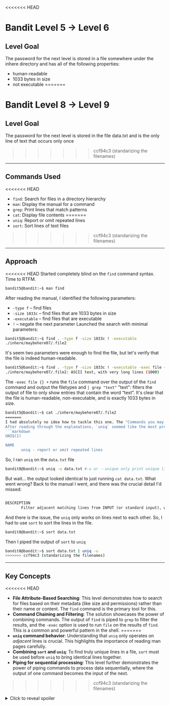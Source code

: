 <<<<<<< HEAD
# Bandit Level 5 → Level 6

## Level Goal

The password for the next level is stored in a file somewhere under the inhere directory and has all of the following properties:

- human-readable
- 1033 bytes in size
- not executable
=======
# Bandit Level 8 → Level 9

## Level Goal

The password for the next level is stored in the file data.txt and is the only line of text that occurs only once
>>>>>>> ccf94c3 (standarizing the filenames)

***

## Commands Used

<<<<<<< HEAD
- `find`: Search for files in a directory hierarchy
- `man`: Display the manual for a command
- `grep`: Print lines that match patterns
- `cat`: Display file contents
=======
- `uniq`: Report or omit repeated lines
- `sort`: Sort lines of text files
>>>>>>> ccf94c3 (standarizing the filenames)

***

## Approach

<<<<<<< HEAD
Started completely blind on the `find` command syntax. Time to RTFM.
```bash
bandit5@bandit:~$ man find
```
After reading the manual, I identified the following parameters:

- `-type f` – find files
- `-size 1033c` – find files that are 1033 bytes in size
- `-executable` – find files that are executable
- `!` – negate the next parameter
Launched the search with minimal parameters:
```bash
bandit5@bandit:~$ find . -type f -size 1033c ! -executable
./inhere/maybehere07/.file2
```
It's seem two parameters were enough to find the file, but let's verify that the file is indeed human-readable.
```bash
bandit5@bandit:~$ find . -type f -size 1033c ! -executable -exec file {} + | grep "text"
./inhere/maybehere07/.file2: ASCII text, with very long lines (1000)
```
The `-exec file {} +` runs the `file` command over the output of the `find` command and output the filetypes and `| grep "text"` "text": filters the output of file to only show entries that contain the word “text”. It's clear that the file is human-readable, non-executable, and is exactly 1033 bytes in size.
```bash
bandit5@bandit:~$ cat ./inhere/maybehere07/.file2
=======
I had absolutely no idea how to tackle this one. The "Commands you may need to solve this level" section listed several tools I'd never used before, so I did what any reasonable person would do: I asked ChatGPT to explain each one.
After reading through the explanations, `uniq` seemed like the most promising candidate for finding unique lines. Time to dive deeper with `man uniq`:
```markdown
UNIQ(1)                                                                             

NAME
       uniq - report or omit repeated lines
```
So, I ran `uniq` on the `data.txt` file
```bash
bandit8@bandit:~$ uniq -u data.txt #-u or --unique only print unique lines
```
But wait... the output looked identical to just running `cat data.txt`. What went wrong?
Back to the manual I went, and there was the crucial detail I'd missed:
```markdown

DESCRIPTION
       Filter adjacent matching lines from INPUT (or standard input), writing to OUTPUT (or standard output).
```
And there is the issue, the `uniq` only works on lines next to each other. So, I had to use `sort` to sort the lines in the file.

```bash
bandit8@bandit:~$ sort data.txt
```
Then I piped the output of `sort` to `uniq` 
```bash
bandit8@bandit:~$ sort data.txt | uniq -u
>>>>>>> ccf94c3 (standarizing the filenames)
```

***

## Key Concepts

<<<<<<< HEAD
- **File Attribute-Based Searching**: This level demonstrates how to search for files based on their metadata (like size and permissions) rather than their name or content. The `find` command is the primary tool for this.
- **Command Chaining and Filtering**: The solution showcases the power of combining commands. The output of `find` is piped to `grep` to filter the results, and the `-exec` option is used to run `file` on the results of `find`. This is a common and powerful pattern in the shell.
=======
- **`uniq` command behavior**: Understanding that `uniq` only operates on *adjacent* lines is crucial. This highlights the importance of reading man pages carefully.
- **Combining `sort` and `uniq`**: To find truly unique lines in a file, `sort` must be used before `uniq` to bring identical lines together.
- **Piping for sequential processing**: This level further demonstrates the power of piping commands to process data sequentially, where the output of one command becomes the input of the next.
>>>>>>> ccf94c3 (standarizing the filenames)

<details>
  <summary>Click to reveal spoiler</summary>

<<<<<<< HEAD
  The password is HWasnPhtq9AVKe0dmk45nxy20cvUa6EG
=======
  The password is 4CKMh1JI91bUIZZPXDqGanal4xvAg0JM
>>>>>>> ccf94c3 (standarizing the filenames)
</details>

